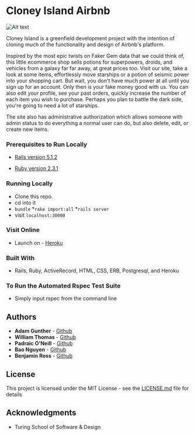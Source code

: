 # Cloney Island Airbnb

![Alt text](https://github.com/Benja-Ross/little_shop/blob/master/app/screen-shots/little_shop_page.png?raw=true "Droids Category Page")

Cloney Island is a greenfield development project with the intention of cloning much of the functionality and design of Airbnb's platform.

Inspired by the most epic twists on Faker Gem data that we could think of, this little ecommerce shop sells potions for superpowers, droids, and vehicles from a galaxy far far away, at great prices too. Visit our site, take a look at some items, effortlessly move starships or a potion of seismic power into your shopping cart. But wait, you don't have much power at all until you sign up for an account. Only then is your fake money good with us. You can also edit your profile, see your past orders, quickly increase the number of each item you wish to purchase. Perhaps you plan to battle the dark side, you're going to need a lot of starships.

The site also has administrative authorization which allows someone with admin status to do everything a normal user can do, but also delete, edit, or create new items.

### Prerequisites to Run Locally

  * [Rails version 5.1.2](http://installrails.com/)

  * [Ruby version 2.3.1](https://www.ruby-lang.org/en/documentation/installation/)

### Running Locally

  * Clone this repo.
  * cd into it
  * ```bundle```
  *```rake import:all```
  *```rails server```
  * visit ```localhost:30000```

### Visit Online

 * Launch on - [Heroku]()

### Built With

 * Rails, Ruby, ActiveRecord, HTML, CSS, ERB, Postgresql, and Heroku

### To Run the Automated Rspec Test Suite

 * Simply input rspec from the command line

## Authors

* **Adam Gunther** - [Github](https://github.com/adamgunther1)
* **William Thomas** - [Github](https://github.com/wthoma22)
* **Padraic O'Neill** - [Github](https://github.com/podoglyph)
* **Bao Nguyen** - [Github](https://github.com/rongxanh88)
* **Benjamin Ross** - [Github](https://github.com/Benja-Ross)

## License

This project is licensed under the MIT License - see the [LICENSE.md](LICENSE.md) file for details

## Acknowledgments

* Turing School of Software & Design
